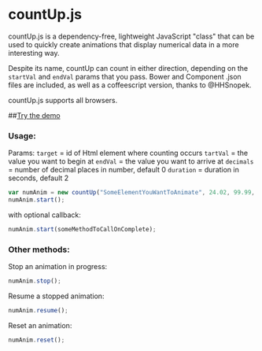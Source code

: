 countUp.js
==========

countUp.js is a dependency-free, lightweight JavaScript "class" that can be used to quickly create animations that display numerical data in a more interesting way. 

Despite its name, countUp can count in either direction, depending on the `startVal` and `endVal` params that you pass. Bower and Component .json files are included, as well as a coffeescript version, thanks to @HHSnopek.

countUp.js supports all browsers. 

##[Try the demo](http://inorganik.github.io/countUp.js)

### Usage:

Params:
`target` = id of Html element where counting occurs
`tartVal` = the value you want to begin at
`endVal` = the value you want to arrive at
`decimals` = number of decimal places in number, default 0
`duration` = duration in seconds, default 2

```js
var numAnim = new countUp("SomeElementYouWantToAnimate", 24.02, 99.99, 2, 1.5);
numAnim.start();
```

with optional callback:

```js
numAnim.start(someMethodToCallOnComplete);
```

### Other methods:

Stop an animation in progress:

```js
numAnim.stop();
```

Resume a stopped animation:

```js
numAnim.resume();
```

Reset an animation:

```js
numAnim.reset();
```